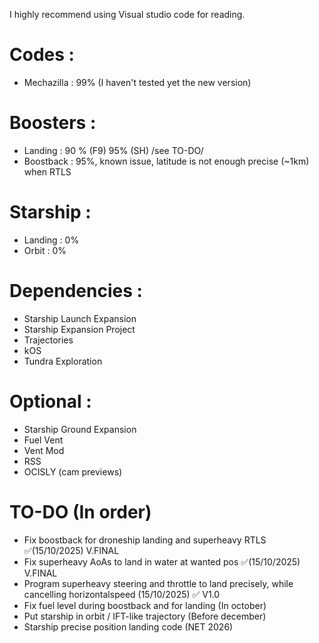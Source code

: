 I highly recommend using Visual studio code for reading.
# Codes : 
 - Mechazilla : 99% (I haven't tested yet the new version)
# Boosters :
 - Landing : 90 % (F9) 95% (SH) /see TO-DO/
 - Boostback : 95%, known issue, latitude is not enough precise (~1km) when RTLS
# Starship :
 - Landing : 0%
 - Orbit : 0%

 # Dependencies :
 - Starship Launch Expansion 
 - Starship Expansion Project 
 - Trajectories
 - kOS
 - Tundra Exploration


# Optional :
- Starship Ground Expansion
- Fuel Vent
- Vent Mod 
- RSS
- OCISLY (cam previews)


# TO-DO (In order)
- Fix boostback for droneship landing and superheavy RTLS ✅(15/10/2025) V.FINAL
- Fix superheavy AoAs to land in water at wanted pos ✅(15/10/2025) V.FINAL
- Program superheavy steering and throttle to land precisely, while cancelling horizontalspeed (15/10/2025) ✅ V1.0
- Fix fuel level during boostback and for landing (In october) 
- Put starship in orbit / IFT-like trajectory (Before december)
- Starship precise position landing code (NET 2026)
